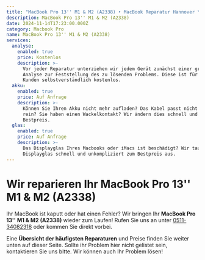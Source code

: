 ```yaml
---
title: "MacBook Pro 13'' M1 & M2 (A2338) ‣ MacBook Reparatur Hannover \U0001F6E0️ Hanorepair"
description: MacBook Pro 13'' M1 & M2 (A2338)
date: 2024-11-14T17:23:00.000Z
category: Macbook Pro
name: MacBook Pro 13'' M1 & M2 (A2338)
services:
  analyse:
    enabled: true
    price: Kostenlos
    description: >-
      Vor jeder Reparatur unterziehen wir jedem Gerät zunächst einer gründlichen
      Analyse zur Feststellung des zu lösenden Problems. Diese ist für unsere
      Kunden selbstverständlich kostenlos.
  akku:
    enabled: true
    price: Auf Anfrage
    description: >-
      Können Sie Ihren Akku nicht mehr aufladen? Das Kabel passt nicht mehr ganz
      rein? Sie haben einen Wackelkontakt? Wir ändern dies schnell und zum
      Bestpreis.
  glas:
    enabled: true
    price: Auf Anfrage
    description: >-
      Das Displayglas Ihres Macbooks oder iMacs ist beschädigt? Wir tauschen das
      Displayglas schnell und unkompliziert zum Bestpreis aus.
---
```

# Wir reparieren Ihr MacBook Pro 13'' M1 & M2 (A2338)

Ihr MacBook ist kaputt oder hat einen Fehler? Wir bringen Ihr **MacBook Pro 13'' M1 & M2 (A2338)** wieder zum Laufen! Rufen Sie uns an unter [0511-34082318](tel:051134082318) oder kommen Sie direkt vorbei.

Eine **Übersicht der häufigsten Reparaturen** und Preise finden Sie weiter unten auf dieser Seite. Sollte ihr Problem hier nicht gelistet sein, kontaktieren Sie uns bitte. Wir können auch Ihr Problem lösen!
